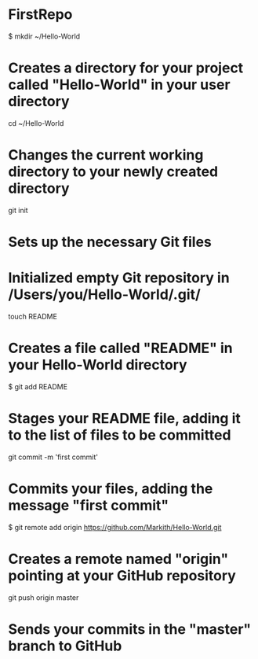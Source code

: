 FirstRepo
=========
$ mkdir ~/Hello-World
# Creates a directory for your project called "Hello-World" in your user directory

cd ~/Hello-World
# Changes the current working directory to your newly created directory

git init
# Sets up the necessary Git files
# Initialized empty Git repository in /Users/you/Hello-World/.git/

touch README
# Creates a file called "README" in your Hello-World directory

$ git add README
# Stages your README file, adding it to the list of files to be committed

git commit -m 'first commit'
# Commits your files, adding the message "first commit"

$ git remote add origin https://github.com/Markith/Hello-World.git
# Creates a remote named "origin" pointing at your GitHub repository

git push origin master
# Sends your commits in the "master" branch to GitHub
